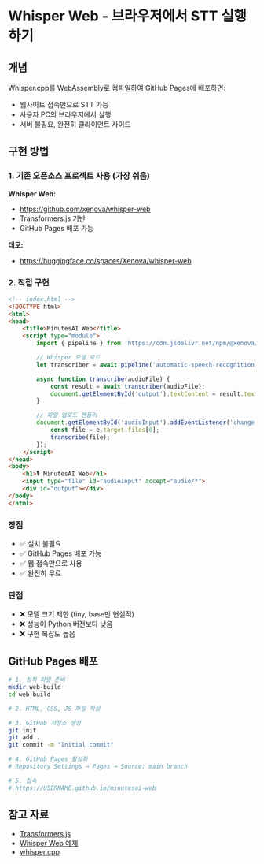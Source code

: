 # Whisper Web - 브라우저에서 STT 실행하기

## 개념

Whisper.cpp를 WebAssembly로 컴파일하여 GitHub Pages에 배포하면:
- 웹사이트 접속만으로 STT 가능
- 사용자 PC의 브라우저에서 실행
- 서버 불필요, 완전히 클라이언트 사이드

## 구현 방법

### 1. 기존 오픈소스 프로젝트 사용 (가장 쉬움)

**Whisper Web:**
- https://github.com/xenova/whisper-web
- Transformers.js 기반
- GitHub Pages 배포 가능

**데모:**
- https://huggingface.co/spaces/Xenova/whisper-web

### 2. 직접 구현

```html
<!-- index.html -->
<!DOCTYPE html>
<html>
<head>
    <title>MinutesAI Web</title>
    <script type="module">
        import { pipeline } from 'https://cdn.jsdelivr.net/npm/@xenova/transformers@2.6.0';

        // Whisper 모델 로드
        let transcriber = await pipeline('automatic-speech-recognition', 'Xenova/whisper-tiny');

        async function transcribe(audioFile) {
            const result = await transcriber(audioFile);
            document.getElementById('output').textContent = result.text;
        }

        // 파일 업로드 핸들러
        document.getElementById('audioInput').addEventListener('change', (e) => {
            const file = e.target.files[0];
            transcribe(file);
        });
    </script>
</head>
<body>
    <h1>🎙️ MinutesAI Web</h1>
    <input type="file" id="audioInput" accept="audio/*">
    <div id="output"></div>
</body>
</html>
```

### 장점
- ✅ 설치 불필요
- ✅ GitHub Pages 배포 가능
- ✅ 웹 접속만으로 사용
- ✅ 완전히 무료

### 단점
- ❌ 모델 크기 제한 (tiny, base만 현실적)
- ❌ 성능이 Python 버전보다 낮음
- ❌ 구현 복잡도 높음

## GitHub Pages 배포

```bash
# 1. 정적 파일 준비
mkdir web-build
cd web-build

# 2. HTML, CSS, JS 파일 작성

# 3. GitHub 저장소 생성
git init
git add .
git commit -m "Initial commit"

# 4. GitHub Pages 활성화
# Repository Settings → Pages → Source: main branch

# 5. 접속
# https://USERNAME.github.io/minutesai-web
```

## 참고 자료

- [Transformers.js](https://github.com/xenova/transformers.js)
- [Whisper Web 예제](https://github.com/xenova/whisper-web)
- [whisper.cpp](https://github.com/ggerganov/whisper.cpp)
